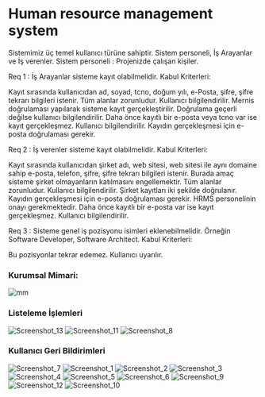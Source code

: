 # Human resource management system

Sistemimiz üç temel kullanıcı türüne sahiptir. Sistem personeli, İş Arayanlar ve İş verenler. Sistem personeli : Projenizde çalışan kişiler.

Req 1 : İş Arayanlar sisteme kayıt olabilmelidir.
Kabul Kriterleri:

Kayıt sırasında kullanıcıdan ad, soyad, tcno, doğum yılı, e-Posta, şifre, şifre tekrarı bilgileri istenir.
Tüm alanlar zorunludur. Kullanıcı bilgilendirilir.
Mernis doğrulaması yapılarak sisteme kayıt gerçekleştirilir.
Doğrulama geçerli değilse kullanıcı bilgilendirilir.
Daha önce kayıtlı bir e-posta veya tcno var ise kayıt gerçekleşmez. Kullanıcı bilgilendirilir.
Kayıdın gerçekleşmesi için e-posta doğrulaması gerekir.

Req 2 : İş verenler sisteme kayıt olabilmelidir. Kabul Kriterleri:

Kayıt sırasında kullanıcıdan şirket adı, web sitesi, web sitesi ile aynı domaine sahip e-posta, telefon, şifre, şifre
tekrarı bilgileri istenir. Burada amaç sisteme şirket olmayanların katılmasını engellemektir. Tüm alanlar zorunludur.
Kullanıcı bilgilendirilir. Şirket kayıtları iki şekilde doğrulanır. Kayıdın gerçekleşmesi için e-posta doğrulaması
gerekir. HRMS personelinin onayı gerekmektedir. Daha önce kayıtlı bir e-posta var ise kayıt gerçekleşmez. Kullanıcı
bilgilendirilir.

Req 3 : Sisteme genel iş pozisyonu isimleri eklenebilmelidir. Örneğin Software Developer, Software Architect. Kabul
Kriterleri:

Bu pozisyonlar tekrar edemez. Kullanıcı uyarılır.

### Kurumsal Mimari:

![mm](https://user-images.githubusercontent.com/61664693/117733028-8a49d680-b1f9-11eb-9e88-d4950a59ca08.png)

### Listeleme İşlemleri

![Screenshot_13](https://user-images.githubusercontent.com/61664693/119536626-f566e180-bd91-11eb-9fac-133c6c198d03.png)
![Screenshot_11](https://user-images.githubusercontent.com/61664693/119536627-f5ff7800-bd91-11eb-9477-7fdd13809fa7.png)
![Screenshot_8](https://user-images.githubusercontent.com/61664693/119536623-f566e180-bd91-11eb-8232-5c454105ba8c.png)

### Kullanıcı Geri Bildirimleri

![Screenshot_7](https://user-images.githubusercontent.com/61664693/119536520-d9634000-bd91-11eb-8b00-2cf08833e198.png)
![Screenshot_1](https://user-images.githubusercontent.com/61664693/119536524-d9fbd680-bd91-11eb-9c5d-bf17c3abdaa8.png)
![Screenshot_2](https://user-images.githubusercontent.com/61664693/119536525-da946d00-bd91-11eb-824f-db82bbc86d80.png)
![Screenshot_3](https://user-images.githubusercontent.com/61664693/119536526-da946d00-bd91-11eb-9dd3-da3b3324dba6.png)
![Screenshot_4](https://user-images.githubusercontent.com/61664693/119536527-db2d0380-bd91-11eb-9802-27cea2b3af02.png)
![Screenshot_5](https://user-images.githubusercontent.com/61664693/119536528-db2d0380-bd91-11eb-87de-2db1213e8048.png)
![Screenshot_6](https://user-images.githubusercontent.com/61664693/119536529-db2d0380-bd91-11eb-932a-4e38a8cc1342.png)
![Screenshot_9](https://user-images.githubusercontent.com/61664693/119536532-dbc59a00-bd91-11eb-9d4b-76bc5e573c5d.png)
![Screenshot_12](https://user-images.githubusercontent.com/61664693/119536533-dbc59a00-bd91-11eb-9884-f0d362a8d132.png)
![Screenshot_10](https://user-images.githubusercontent.com/61664693/119536536-dc5e3080-bd91-11eb-9fae-65fe786a7214.png)
